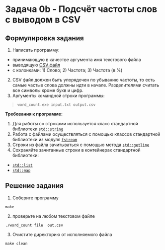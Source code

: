 # Задача 0b - Подсчёт частоты слов с выводом в CSV
## Формулировка задания
1. Написать программу:
 - принимающую в качестве аргумента имя текстового файла
 - выводящую [CSV файл](http://ru.wikipedia.org/wiki/CSV)
 - с колонками: 1) Слово; 2) Частота; 3) Частота (в %)  
2. CSV файл должен быть упорядочен по убыванию частоты, то есть самые частые слова
должны идти в начале. Разделителями считать все символы кроме букв и цифр.  
3. Аргументы командной строки программы:  
> `word_count.exe input.txt output.csv`

**Требования к программе:**  
1. Для работы со строками используется класс стандартной библиотеки [`std::string`](http://www.cplusplus.com/reference/string/string/) 
2. Работа с файлами осуществляться с помощью классов стандартной библиотеки из модуля [`fstream`](http://www.cplusplus.com/reference/fstream/)
3. Строки из файла зачитываться с помощью метода [`std::getline`](http://www.cplusplus.com/reference/string/string/getline/)
4. Сохраняйте зачитанные строки в контейнерах стандартной библиотеки:
  - [`std::list`](http://www.cplusplus.com/reference/list/list/)
  - [`std::map`](http://www.cplusplus.com/reference/map/map/)

## Решение задания
1. Соберите программу
```
make
```
2. проверьте на любом текстовом файле
```
./word_count file  out.csv
```
3. Очистите директорию от исполняемого файла
```
make clean
```
